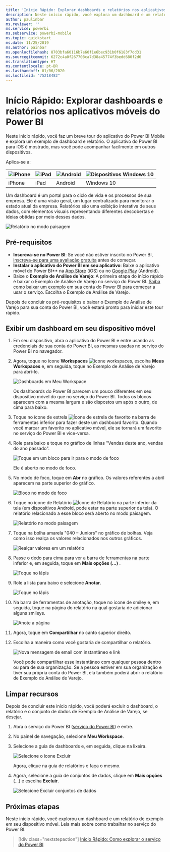 ```yaml
---
title: 'Início Rápido: Explorar dashboards e relatórios nos aplicativos móveis'
description: Neste início rápido, você explora um dashboard e um relatório de exemplo nos aplicativos móveis do Power BI.
author: paulinbar
ms.reviewer: ''
ms.service: powerbi
ms.subservice: powerbi-mobile
ms.topic: quickstart
ms.date: 11/25/2019
ms.author: painbar
ms.openlocfilehash: 8703bfa60116b7e60f1e6bec931b0f6183f7dd31
ms.sourcegitcommit: 6272c4a0f267708ca7d38a45774f3bedd680f2d6
ms.translationtype: HT
ms.contentlocale: pt-BR
ms.lasthandoff: 01/06/2020
ms.locfileid: "75218482"
---
```

# <a name="quickstart-explore-dashboards-and-reports-in-the-power-bi-mobile-apps"></a>Início Rápido: Explorar dashboards e relatórios nos aplicativos móveis do Power BI
Neste início rápido, você faz um breve tour do aplicativo do Power BI Mobile e explora um exemplo de dashboard e relatório. O aplicativo do Power BI para iOS é mostrado, mas você pode acompanhar facilmente em outros dispositivos.

Aplica-se a:

| ![iPhone](./media/mobile-apps-quickstart-view-dashboard-report/iphone-logo-30-px.png) | ![iPad](./media/mobile-apps-quickstart-view-dashboard-report/ipad-logo-30-px.png) | ![Android](./media/mobile-apps-quickstart-view-dashboard-report/android-logo-30-px.png) | ![Dispositivos Windows 10](./media/mobile-apps-quickstart-view-dashboard-report/win-10-logo-30-px.png) |
|:--- |:--- |:--- |:--- |
| iPhone | iPad | Android | Windows 10 |

Um dashboard é um portal para o ciclo de vida e os processos de sua empresa. Ele é uma visão geral, um lugar centralizado para monitorar o estado atual da empresa. Relatórios são uma exibição interativa de seus dados, com elementos visuais representando diferentes descobertas e ideias obtidas por meio desses dados. 

![Relatório no modo paisagem](././media/mobile-apps-quickstart-view-dashboard-report/power-bi-android-quickstart-report.png)

## <a name="prerequisites"></a>Pré-requisitos

* **Inscreva-se no Power BI**: Se você não estiver inscrito no Power BI, [inscreva-se para uma avaliação gratuita](https://app.powerbi.com/signupredirect?pbi_source=web) antes de começar.
* **Instalar o aplicativo do Power BI em seu aplicativo**: Baixe o aplicativo móvel do Power BI** na [App Store](https://apps.apple.com/app/microsoft-power-bi/id929738808) (iOS) ou no [Google Play](https://play.google.com/store/apps/details?id=com.microsoft.powerbim&amp;amp;clcid=0x409) (Android).
* Baixe o **Exemplo de Análise de Varejo**: A primeira etapa do início rápido é baixar o Exemplo de Análise de Varejo no serviço do Power BI. [Saiba como baixar um exemplo](./mobile-apps-download-samples.md) em sua conta do Power BI para começar a usar o serviço. Escolha o Exemplo de Análise de Varejo.

Depois de concluir os pré-requisitos e baixar o Exemplo de Análise de Varejo para sua conta do Power BI, você estará pronto para iniciar este tour rápido.

## <a name="view-a-dashboard-on-your-mobile-device"></a>Exibir um dashboard em seu dispositivo móvel
1. Em seu dispositivo, abra o aplicativo do Power BI e entre usando as credenciais de sua conta do Power BI, as mesmas usadas no serviço do Power BI no navegador.
 
1. Agora, toque no ícone **Workspaces** ![ícone workspaces](./media/mobile-apps-quickstart-view-dashboard-report/power-bi-iphone-workspaces-button.png), escolha **Meus Workspaces** e, em seguida, toque no Exemplo de Análise de Varejo para abri-lo.

    ![Dashboards em Meu Workspace](./media/mobile-apps-quickstart-view-dashboard-report/power-bi-android-quickstart-dashboard.png)
   
    Os dashboards do Power BI parecem um pouco diferentes em seu dispositivo móvel do que no serviço do Power BI. Todos os blocos aparecem com a mesma largura e são dispostos um após o outro, de cima para baixo.

5. Toque no ícone de estrela ![Ícone de estrela de favorito](./media/mobile-apps-quickstart-view-dashboard-report/power-bi-android-quickstart-favorite-icon.png) na barra de ferramentas inferior para fazer deste um dashboard favorito. Quando você marcar um favorito no aplicativo móvel, ele se tornará um favorito no serviço do Power BI e vice-versa.

6. Role para baixo e toque no gráfico de linhas "Vendas deste ano, vendas do ano passado".

    ![Toque em um bloco para ir para o modo de foco](./media/mobile-apps-quickstart-view-dashboard-report/power-bi-android-quickstart-tap-tile-fave.png)

    Ele é aberto no modo de foco.

7. No modo de foco, toque em **Abr** no gráfico. Os valores referentes a abril aparecem na parte superior do gráfico.

    ![Bloco no modo de foco](./media/mobile-apps-quickstart-view-dashboard-report/power-bi-android-quickstart-tile-focus.png)

8. Toque no ícone de Relatório ![Ícone de Relatório](./media/mobile-apps-quickstart-view-dashboard-report/power-bi-android-quickstart-report-icon.png) na parte inferior da tela (em dispositivos Android, pode estar na parte superior da tela). O relatório relacionado a esse bloco será aberto no modo paisagem.

    ![Relatório no modo paisagem](././media/mobile-apps-quickstart-view-dashboard-report/power-bi-android-quickstart-report.png)

9. Toque na bolha amarela "040 – Juniors" no gráfico de bolhas. Veja como isso realça os valores relacionados nos outros gráficos. 

    ![Realçar valores em um relatório](./media/mobile-apps-quickstart-view-dashboard-report/power-bi-android-quickstart-cross-highlight.png)

10. Passe o dedo para cima para ver a barra de ferramentas na parte inferior e, em seguida, toque em **Mais opções (…)** .

    ![Toque no lápis](./media/mobile-apps-quickstart-view-dashboard-report/power-bi-android-quickstart-tap-pencil.png)


11. Role a lista para baixo e selecione **Anotar**.

    ![Toque no lápis](./media/mobile-apps-quickstart-view-dashboard-report/power-bi-android-quickstart-tap-pencil2.png)

12. Na barra de ferramentas de anotação, toque no ícone de smiley e, em seguida, toque na página do relatório na qual gostaria de adicionar alguns smileys.
 
    ![Anote a página](./media/mobile-apps-quickstart-view-dashboard-report/power-bi-android-quickstart-annotate.png)

13. Agora, toque em **Compartilhar** no canto superior direito.

14. Escolha a maneira como você gostaria de compartilhar o relatório.  

    ![Nova mensagem de email com instantâneo e link](./media/mobile-apps-quickstart-view-dashboard-report/power-bi-android-quickstart-send-snapshot.png)

    Você pode compartilhar esse instantâneo com qualquer pessoa dentro ou para de sua organização. Se a pessoa estiver em sua organização e tiver sua própria conta do Power BI, ela também poderá abrir o relatório de Exemplo de Análise de Varejo.

## <a name="clean-up-resources"></a>Limpar recursos

Depois de concluir este início rápido, você poderá excluir o dashboard, o relatório e o conjunto de dados de Exemplo de Análise de Varejo, se desejar.

1. Abra o serviço do Power BI ([serviço do Power BI](https://app.powerbi.com)) e entre.

2. No painel de navegação, selecione **Meu Workspace**.

3. Selecione a guia de dashboards e, em seguida, clique na lixeira.

    ![Selecione o ícone Excluir](./media/mobile-apps-quickstart-view-dashboard-report/power-bi-android-quickstart-delete-retail.png)

    Agora, clique na guia de relatórios e faça o mesmo.

4. Agora, selecione a guia de conjuntos de dados, clique em **Mais opções** (…) e escolha **Excluir**. 


    ![Selecione Excluir conjuntos de dados](./media/mobile-apps-quickstart-view-dashboard-report/power-bi-android-quickstart-delete-retail-datasets.png)

## <a name="next-steps"></a>Próximas etapas

Neste início rápido, você explorou um dashboard e um relatório de exemplo em seu dispositivo móvel. Leia mais sobre como trabalhar no serviço do Power BI. 

> [!div class="nextstepaction"]
> [Início Rápido: Como explorar o serviço do Power BI](../end-user-experience.md)

